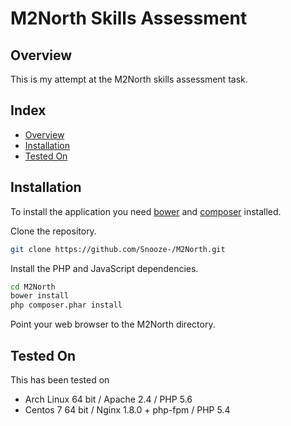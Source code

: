 M2North Skills Assessment
========================

Overview
--------
This is my attempt at the M2North skills assessment task.

Index
-----
 - [Overview](#Overview)
 - [Installation](#installation)
 - [Tested On](#tested-on)

Installation
------------
To install the application you need [bower](http://bower.io/) and [composer](https://getcomposer.org/) installed.

Clone the repository.

```bash
git clone https://github.com/Snooze-/M2North.git
```

Install the PHP and JavaScript dependencies.

```bash
cd M2North
bower install
php composer.phar install
```
Point your web browser to the M2North directory.

Tested On
-----
This has been tested on

* Arch Linux 64 bit / Apache 2.4 / PHP 5.6
* Centos 7 64 bit / Nginx 1.8.0 + php-fpm / PHP 5.4

